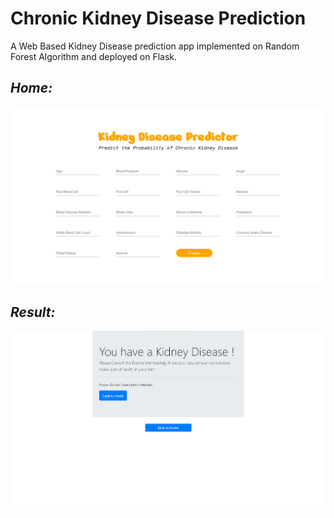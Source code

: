 # Chronic Kidney Disease Prediction

A Web Based Kidney Disease prediction app implemented on Random Forest Algorithm and deployed on Flask.


## *Home:*
<img src='images/home.png'>

## *Result:*
<img src='images/predict.png'>

<br>
